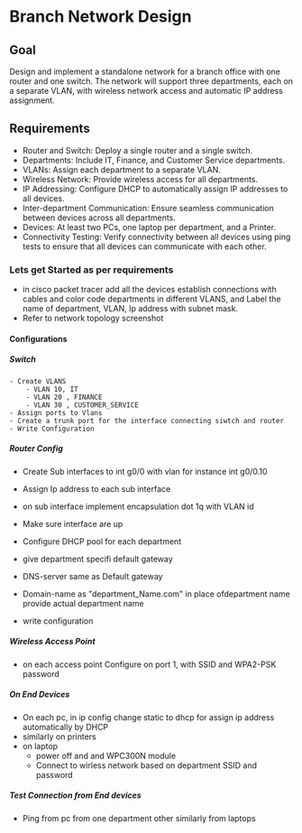 # Branch Network Design
## Goal
Design and implement a standalone network for a branch office with one router and one switch. The network will support three departments, each on a separate VLAN, with wireless network access and automatic IP address assignment.
## Requirements
- Router and Switch: Deploy a single router and a single switch.
- Departments: Include IT, Finance, and Customer Service departments.
- VLANs: Assign each department to a separate VLAN.
- Wireless Network: Provide wireless access for all departments.
- IP Addressing: Configure DHCP to automatically assign IP addresses to all devices.
- Inter-department Communication: Ensure seamless communication between devices across all departments.
- Devices: At least two PCs, one laptop per department, and a Printer.
- Connectivity Testing: Verify connectivity between all devices using ping tests to ensure that all devices can communicate with each other.

### Lets get Started as per requirements
- in cisco packet tracer add all the devices establish connections with cables and color code departments in different VLANS, and Label the name of department, VLAN, Ip address with subnet mask.
- Refer to network topology screenshot
  
#### Configurations

##### Switch
    - Create VLANS
        - VLAN 10, IT
        - VLAN 20 , FINANCE
        - VLAN 30 , CUSTOMER_SERVICE
    - Assign ports to Vlans
    - Create a trunk port for the interface connecting siwtch and router
    - Write Configuration

##### Router Config
   - Create Sub interfaces to int g0/0 with vlan for instance int g0/0.10
   - Assign Ip address to each sub interface
   - on sub interface implement encapsulation dot 1q with VLAN id
   - Make sure interface are up
 
   - Configure DHCP pool for each department
   - give department specifi default gateway
   - DNS-server same as Default gateway
   - Domain-name as "department_Name.com" in place ofdepartment name provide actual department name
   - write configuration
     
##### Wireless Access Point
   - on each access point Configure on port 1, with SSID and WPA2-PSK password 

##### On End Devices
   - On each pc, in ip config change static to dhcp for assign ip address automatically by DHCP
   - similarly on printers
   - on laptop
       - power off and and WPC300N module
       - Connect to wirless network based on department SSID and password
##### Test Connection from End devices
  - Ping from pc from one department other similarly from laptops
 
  
  
  
      
